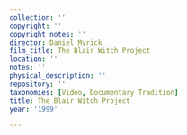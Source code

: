 ```yaml
---
collection: ''
copyright: ''
copyright_notes: ''
director: Daniel Myrick
film_title: The Blair Witch Project
location: ''
notes: ''
physical_description: ''
repository: ''
taxonomies: [Video, Documentary Tradition]
title: The Blair Witch Project
year: '1999'

---
```

